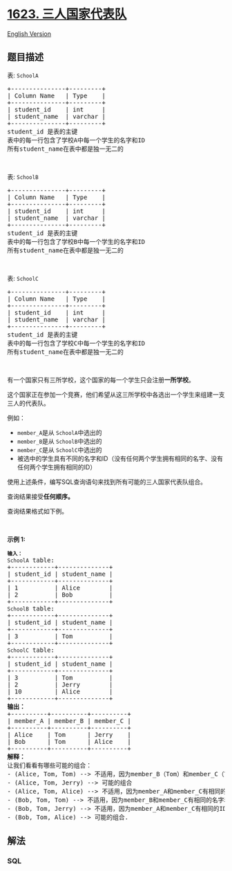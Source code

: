 # [1623. 三人国家代表队](https://leetcode.cn/problems/all-valid-triplets-that-can-represent-a-country)

[English Version](/solution/1600-1699/1623.All%20Valid%20Triplets%20That%20Can%20Represent%20a%20Country/README_EN.md)

## 题目描述

<!-- 这里写题目描述 -->

<p>表: <code>SchoolA</code></p>

<pre>
+---------------+---------+
| Column Name   | Type    |
+---------------+---------+
| student_id    | int     |
| student_name  | varchar |
+---------------+---------+
student_id 是表的主键
表中的每一行包含了学校A中每一个学生的名字和ID
所有student_name在表中都是独一无二的
</pre>

<p>&nbsp;</p>

<p>表: <code>SchoolB</code></p>

<pre>
+---------------+---------+
| Column Name   | Type    |
+---------------+---------+
| student_id    | int     |
| student_name  | varchar |
+---------------+---------+
student_id 是表的主键
表中的每一行包含了学校B中每一个学生的名字和ID
所有student_name在表中都是独一无二的
</pre>

<p>&nbsp;</p>

<p>表: <code>SchoolC</code></p>

<pre>
+---------------+---------+
| Column Name   | Type    |
+---------------+---------+
| student_id    | int     |
| student_name  | varchar |
+---------------+---------+
student_id 是表的主键
表中的每一行包含了学校C中每一个学生的名字和ID
所有student_name在表中都是独一无二的
</pre>

<p>&nbsp;</p>

<p>有一个国家只有三所学校，这个国家的每一个学生只会注册<strong>一所学校</strong>。</p>

<p>这个国家正在参加一个竞赛，他们希望从这三所学校中各选出一个学生来组建一支三人的代表队。</p>

<p>例如：</p>

<ul>
	<li><code>member_A</code>是从 <code>SchoolA</code>中选出的</li>
	<li><code>member_B</code>是从 <code>SchoolB</code>中选出的</li>
	<li><code>member_C</code>是从 <code>SchoolC</code>中选出的</li>
	<li>被选中的学生具有不同的名字和ID（没有任何两个学生拥有相同的名字、没有任何两个学生拥有相同的ID）</li>
</ul>

<p>使用上述条件，编写SQL查询语句来找到所有可能的三人国家代表队组合。</p>

<p>查询结果接受<strong>任何顺序。</strong></p>

<p>查询结果格式如下例。</p>

<p>&nbsp;</p>

<p><strong>示例 1:</strong></p>

<pre>
<code><strong>输入：</strong>
SchoolA</code> table:
+------------+--------------+
| student_id | student_name |
+------------+--------------+
| 1          | Alice        |
| 2          | Bob          |
+------------+--------------+
<code>SchoolB</code> table:
+------------+--------------+
| student_id | student_name |
+------------+--------------+
| 3          | Tom          |
+------------+--------------+
<code>SchoolC</code> table:
+------------+--------------+
| student_id | student_name |
+------------+--------------+
| 3          | Tom          |
| 2          | Jerry        |
| 10         | Alice        |
+------------+--------------+
<strong>输出：</strong>
+----------+----------+----------+
| member_A | member_B | member_C |
+----------+----------+----------+
| Alice    | Tom      | Jerry    |
| Bob      | Tom      | Alice    |
+----------+----------+----------+
<strong>解释：</strong>
让我们看看有哪些可能的组合：
- (Alice, Tom, Tom) --&gt; 不适用，因为member_B（Tom）和member_C（Tom）有相同的名字和ID
- (Alice, Tom, Jerry) --&gt; 可能的组合
- (Alice, Tom, Alice) --&gt; 不适用，因为member_A和member_C有相同的名字
- (Bob, Tom, Tom) --&gt; 不适用，因为member_B和member_C有相同的名字和ID
- (Bob, Tom, Jerry) --&gt; 不适用，因为member_A和member_C有相同的ID
- (Bob, Tom, Alice) --&gt; 可能的组合.</pre>

## 解法

### **SQL**

```sql

```

